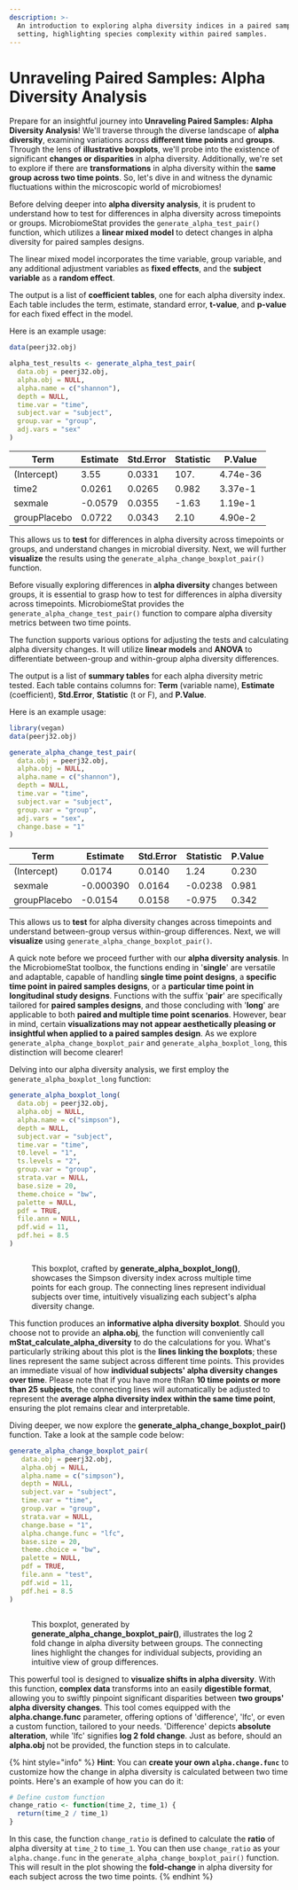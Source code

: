 ```yaml
---
description: >-
  An introduction to exploring alpha diversity indices in a paired sample
  setting, highlighting species complexity within paired samples.
---
```


# Unraveling Paired Samples: Alpha Diversity Analysis

Prepare for an insightful journey into **Unraveling Paired Samples: Alpha Diversity Analysis**! We'll traverse through the diverse landscape of **alpha diversity**, examining variations across **different time points** and **groups**. Through the lens of **illustrative boxplots**, we'll probe into the existence of significant **changes or disparities** in alpha diversity. Additionally, we're set to explore if there are **transformations** in alpha diversity within the **same group across two time points**. So, let's dive in and witness the dynamic fluctuations within the microscopic world of microbiomes!

Before delving deeper into **alpha diversity analysis**, it is prudent to understand how to test for differences in alpha diversity across timepoints or groups. MicrobiomeStat provides the `generate_alpha_test_pair()` function, which utilizes a **linear mixed model** to detect changes in alpha diversity for paired samples designs.

The linear mixed model incorporates the time variable, group variable, and any additional adjustment variables as **fixed effects**, and the **subject variable** as a **random effect**.

The output is a list of **coefficient tables**, one for each alpha diversity index. Each table includes the term, estimate, standard error, **t-value**, and **p-value** for each fixed effect in the model.

Here is an example usage:

```r
data(peerj32.obj)

alpha_test_results <- generate_alpha_test_pair(
  data.obj = peerj32.obj,  
  alpha.obj = NULL,
  alpha.name = c("shannon"),
  depth = NULL,
  time.var = "time",
  subject.var = "subject",
  group.var = "group",
  adj.vars = "sex"
)
```

| Term         | Estimate | Std.Error | Statistic | P.Value  |
| ------------ | -------- | --------- | --------- | -------- |
| (Intercept)  | 3.55     | 0.0331    | 107.      | 4.74e-36 |
| time2        | 0.0261   | 0.0265    | 0.982     | 3.37e-1  |
| sexmale      | -0.0579  | 0.0355    | -1.63     | 1.19e-1  |
| groupPlacebo | 0.0722   | 0.0343    | 2.10      | 4.90e-2  |

This allows us to **test** for differences in alpha diversity across timepoints or groups, and understand changes in microbial diversity. Next, we will further **visualize** the results using the `generate_alpha_change_boxplot_pair()` function.

Before visually exploring differences in **alpha diversity** changes between groups, it is essential to grasp how to test for differences in alpha diversity across timepoints. MicrobiomeStat provides the `generate_alpha_change_test_pair()` function to compare alpha diversity metrics between two time points.

The function supports various options for adjusting the tests and calculating alpha diversity changes. It will utilize **linear models** and **ANOVA** to differentiate between-group and within-group alpha diversity differences.

The output is a list of **summary tables** for each alpha diversity metric tested. Each table contains columns for: **Term** (variable name), **Estimate** (coefficient), **Std.Error**, **Statistic** (t or F), and **P.Value**.

Here is an example usage:

```r
library(vegan)
data(peerj32.obj)

generate_alpha_change_test_pair(
  data.obj = peerj32.obj,
  alpha.obj = NULL,
  alpha.name = c("shannon"), 
  depth = NULL,
  time.var = "time",
  subject.var = "subject",
  group.var = "group",
  adj.vars = "sex",
  change.base = "1"  
)
```

| Term         | Estimate  | Std.Error | Statistic | P.Value |
| ------------ | --------- | --------- | --------- | ------- |
| (Intercept)  | 0.0174    | 0.0140    | 1.24      | 0.230   |
| sexmale      | -0.000390 | 0.0164    | -0.0238   | 0.981   |
| groupPlacebo | -0.0154   | 0.0158    | -0.975    | 0.342   |

This allows us to **test** for alpha diversity changes across timepoints and understand between-group versus within-group differences. Next, we will **visualize** using `generate_alpha_change_boxplot_pair()`.

A quick note before we proceed further with our **alpha diversity analysis**. In the MicrobiomeStat toolbox, the functions ending in '**single**' are versatile and adaptable, capable of handling **single time point designs**, a **specific time point in paired samples designs**, or a **particular time point in longitudinal study designs**. Functions with the suffix '**pair**' are specifically tailored for **paired samples designs**, and those concluding with '**long**' are applicable to both **paired and multiple time point scenarios**. However, bear in mind, certain **visualizations may not appear aesthetically pleasing or insightful when applied to a paired samples design**. As we explore `generate_alpha_change_boxplot_pair` and `generate_alpha_boxplot_long`, this distinction will become clearer!

Delving into our alpha diversity analysis, we first employ the `generate_alpha_boxplot_long` function:

```r
generate_alpha_boxplot_long(
  data.obj = peerj32.obj,
  alpha.obj = NULL,
  alpha.name = c("simpson"),
  depth = NULL,
  subject.var = "subject",
  time.var = "time",
  t0.level = "1",
  ts.levels = "2",
  group.var = "group",
  strata.var = NULL,
  base.size = 20,
  theme.choice = "bw",
  palette = NULL,
  pdf = TRUE,
  file.ann = NULL,
  pdf.wid = 11,
  pdf.hei = 8.5
)
```

<figure><img src="../.gitbook/assets/Screenshot 2023-06-12 at 14.35.00.png" alt=""><figcaption><p>This boxplot, crafted by <strong>generate_alpha_boxplot_long()</strong>, showcases the Simpson diversity index across multiple time points for each group. The connecting lines represent individual subjects over time, intuitively visualizing each subject's alpha diversity change.</p></figcaption></figure>

This function produces an **informative alpha diversity boxplot**. Should you choose not to provide an **alpha.obj**, the function will conveniently call **mStat\_calculate\_alpha\_diversity** to do the calculations for you. What's particularly striking about this plot is the **lines linking the boxplots**; these lines represent the same subject across different time points. This provides an immediate visual of how **individual subjects' alpha diversity changes over time**. Please note that if you have more thRan **10 time points or more than 25 subjects**, the connecting lines will automatically be adjusted to represent the **average alpha diversity index within the same time point**, ensuring the plot remains clear and interpretable.

Diving deeper, we now explore the **generate\_alpha\_change\_boxplot\_pair()** function. Take a look at the sample code below:

```r
generate_alpha_change_boxplot_pair(
   data.obj = peerj32.obj,
   alpha.obj = NULL,
   alpha.name = c("simpson"),
   depth = NULL,
   subject.var = "subject",
   time.var = "time",
   group.var = "group",
   strata.var = NULL,
   change.base = "1",
   alpha.change.func = "lfc",
   base.size = 20,
   theme.choice = "bw",
   palette = NULL,
   pdf = TRUE,
   file.ann = "test",
   pdf.wid = 11,
   pdf.hei = 8.5
)
```

<figure><img src="../.gitbook/assets/Screenshot 2023-06-12 at 14.53.57.png" alt=""><figcaption><p>This boxplot, generated by <strong>generate_alpha_change_boxplot_pair()</strong>, illustrates the log 2 fold change in alpha diversity between groups. The connecting lines highlight the changes for individual subjects, providing an intuitive view of group differences.</p></figcaption></figure>

This powerful tool is designed to **visualize shifts in alpha diversity**. With this function, **complex data** transforms into an easily **digestible format**, allowing you to swiftly pinpoint significant disparities between **two groups' alpha diversity changes**. This tool comes equipped with the **alpha.change.func** parameter, offering options of 'difference', 'lfc', or even a custom function, tailored to your needs. 'Difference' depicts **absolute alteration**, while 'lfc' signifies **log 2 fold change**. Just as before, should an **alpha.obj** not be provided, the function steps in to calculate.

{% hint style="info" %}
**Hint**: You can **create your own `alpha.change.func`** to customize how the change in alpha diversity is calculated between two time points. Here's an example of how you can do it:

```r
# Define custom function
change_ratio <- function(time_2, time_1) {
  return(time_2 / time_1)
}
```

In this case, the function `change_ratio` is defined to calculate the **ratio** of alpha diversity at `time_2` to `time_1`. You can then use `change_ratio` as your `alpha.change.func` in the `generate_alpha_change_boxplot_pair()` function. This will result in the plot showing the **fold-change** in alpha diversity for each subject across the two time points.
{% endhint %}
